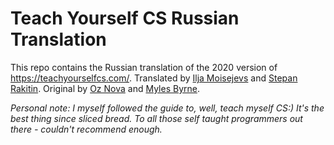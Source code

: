 # Teach Yourself CS Russian Translation

This repo contains the Russian translation of the 2020 version of https://teachyourselfcs.com/. Translated by [Ilja Moisejevs](https://github.com/ilmoi) and [Stepan Rakitin](https://github.com/svrakitin). Original by [Oz Nova](https://twitter.com/oznova) and [Myles Byrne](https://twitter.com/quackingduck).



*Personal note: I myself followed the guide to, well, teach myself CS:) It's the best thing since sliced bread. To all those self taught programmers out there - couldn't recommend enough.*